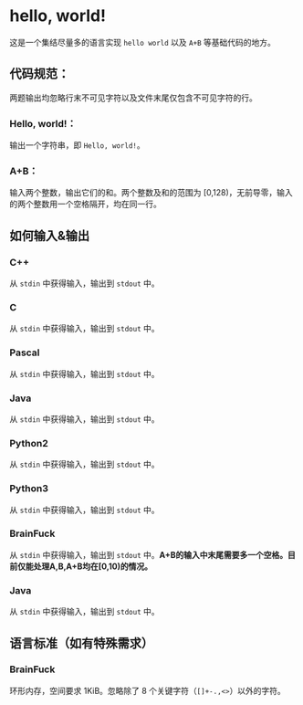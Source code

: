 # hello, world!
这是一个集结尽量多的语言实现 `hello world` 以及 `A+B` 等基础代码的地方。

## 代码规范：
两题输出均忽略行末不可见字符以及文件末尾仅包含不可见字符的行。
### Hello, world!：
输出一个字符串，即 `Hello, world!`。
### A+B：
输入两个整数，输出它们的和。两个整数及和的范围为 [0,128)，无前导零，输入的两个整数用一个空格隔开，均在同一行。

## 如何输入&输出
### C++
从 `stdin` 中获得输入，输出到 `stdout` 中。
### C
从 `stdin` 中获得输入，输出到 `stdout` 中。
### Pascal
从 `stdin` 中获得输入，输出到 `stdout` 中。
### Java
从 `stdin` 中获得输入，输出到 `stdout` 中。
### Python2
从 `stdin` 中获得输入，输出到 `stdout` 中。
### Python3
从 `stdin` 中获得输入，输出到 `stdout` 中。
### BrainFuck
从 `stdin` 中获得输入，输出到 `stdout` 中。**A+B的输入中末尾需要多一个空格。目前仅能处理A,B,A+B均在[0,10)的情况。**
### Java
从 `stdin` 中获得输入，输出到 `stdout` 中。

## 语言标准（如有特殊需求）
### BrainFuck
环形内存，空间要求 1KiB。忽略除了 8 个关键字符（`[]+-.,<>`）以外的字符。

